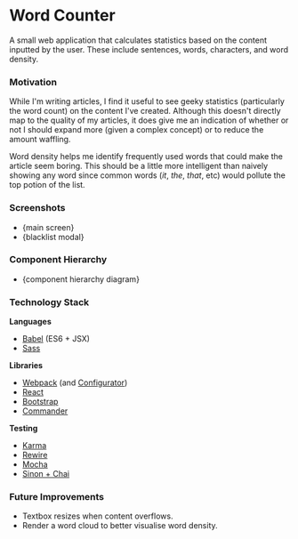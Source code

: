# Word Counter

A small web application that calculates statistics based on the content inputted by the user. These include sentences, words, characters, and word density.

### Motivation

While I'm writing articles, I find it useful to see geeky statistics (particularly the word count) on the content I've created. Although this doesn't directly map to the quality of my articles, it does give me an indication of whether or not I should expand more (given a complex concept) or to reduce the amount waffling.

Word density helps me identify frequently used words that could make the article seem boring. This should be a little more intelligent than naively showing any word since common words (*it*, *the*, *that*, etc) would pollute the top potion of the list.

### Screenshots

- {main screen}
- {blacklist modal}

### Component Hierarchy

- {component hierarchy diagram}

### Technology Stack

**Languages**

- [Babel](https://www.npmjs.com/package/babel) (ES6 + JSX)
- [Sass](https://www.npmjs.com/package/node-sass)

**Libraries**

- [Webpack](https://www.npmjs.com/package/webpack) (and [Configurator](https://www.npmjs.com/package/webpack-configurator))
- [React](https://www.npmjs.com/package/react)
- [Bootstrap](https://www.npmjs.com/package/react-bootstrap) 
- [Commander](https://www.npmjs.com/package/commander)

**Testing**

- [Karma](https://www.npmjs.com/package/karma)
- [Rewire](https://www.npmjs.com/package/babel-plugin-rewire)
- [Mocha](https://www.npmjs.com/package/mocha)
- [Sinon + Chai](https://www.npmjs.com/package/sinon-chai)

### Future Improvements

- Textbox resizes when content overflows.
- Render a word cloud to better visualise word density.
